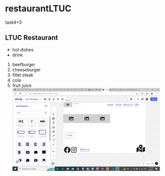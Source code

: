 # restaurantLTUC

task4+3

## LTUC Restaurant

- hot dishes
- drink

1. beefburger
2. cheeseburger
3. fillet steak
4. cola
5. fruit juice
![alt text](pic/wireframe.png)
